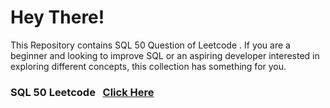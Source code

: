 # Hey There!

This Repository contains SQL 50 Question of Leetcode . 
If you are a beginner and looking to improve SQL or an aspiring developer interested in exploring different concepts, this collection has something for you.

### SQL 50 Leetcode &nbsp; <a href="https://leetcode.com/studyplan/top-sql-50/" target="blank">Click Here</a>

